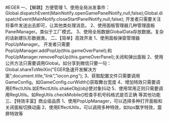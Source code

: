 #EGER
一、【解耦】方便管理
1、使用全局派发事件：Global.dispatchEvent(MainNotify.openGamePanelNotify,null,false);Global.dispatchEvent(MainNotify.closeStartPanelNotify,null,false);
开发者只需要关注将事件发送出去即可，让其他类处理消息。
2、使用面板管理器几种管理面板PanelManager。类似于工厂模式。
3、使用全局数据GlobalData存放数据。复杂的话新建队形数据类。
二、【简单】高效开发
1、使用面板弹窗管理器PopUpManager。
开发者只需要PopUpManager.addPopUp(this.gameOverPanel);和PopUpManager.removePopUp(this.gameOverPanel);关闭和弹出面板
2、使用公共方法只需要调用Global。如分享到微信只要一句：Global.shareToWeiXin("EGER急速开发解决方案",document.title,"link","iocon.png");
3、获取配置文件只需要调用GameConfig。如GameConfig.curWidth()获取舞台宽度
4、增加特效只需要调用EffectUtils.如EffectUtils.shakeObj(obj)使对象抖动
5、使用常用正则只需要调用RegUtils。如RegUtils.checkMobile()检查手机号码格式是否正确
等其他功能
三、【特效丰富】商业级品质
1、使用PopUpManager，可以选择多种打开面板和关闭面板切换动画
2、使用EffectUtils，可以调用多种特效，如tips飘字特效，震屏特效等
